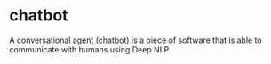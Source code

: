 # chatbot
A conversational agent (chatbot) is a piece of software that is able to communicate with humans using Deep NLP
